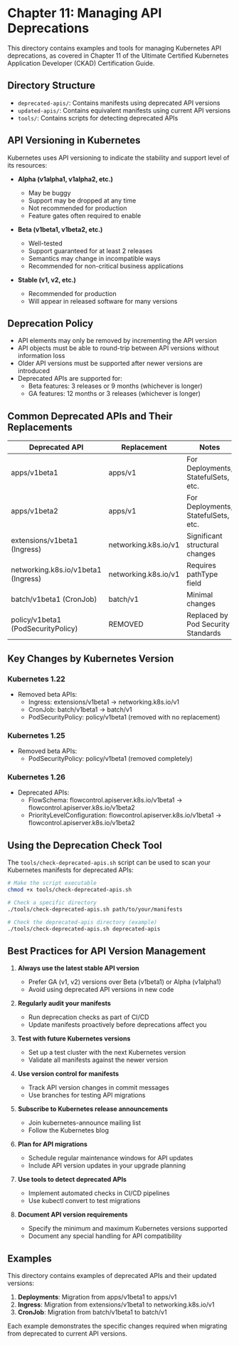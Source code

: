 # Chapter 11: Managing API Deprecations

This directory contains examples and tools for managing Kubernetes API deprecations, as covered in Chapter 11 of the Ultimate Certified Kubernetes Application Developer (CKAD) Certification Guide.

## Directory Structure

- `deprecated-apis/`: Contains manifests using deprecated API versions
- `updated-apis/`: Contains equivalent manifests using current API versions
- `tools/`: Contains scripts for detecting deprecated APIs

## API Versioning in Kubernetes

Kubernetes uses API versioning to indicate the stability and support level of its resources:

- **Alpha (v1alpha1, v1alpha2, etc.)**
  - May be buggy
  - Support may be dropped at any time
  - Not recommended for production
  - Feature gates often required to enable

- **Beta (v1beta1, v1beta2, etc.)**
  - Well-tested
  - Support guaranteed for at least 2 releases
  - Semantics may change in incompatible ways
  - Recommended for non-critical business applications

- **Stable (v1, v2, etc.)**
  - Recommended for production
  - Will appear in released software for many versions

## Deprecation Policy

- API elements may only be removed by incrementing the API version
- API objects must be able to round-trip between API versions without information loss
- Older API versions must be supported after newer versions are introduced
- Deprecated APIs are supported for:
  - Beta features: 3 releases or 9 months (whichever is longer)
  - GA features: 12 months or 3 releases (whichever is longer)

## Common Deprecated APIs and Their Replacements

| Deprecated API | Replacement | Notes |
|----------------|-------------|-------|
| apps/v1beta1 | apps/v1 | For Deployments, StatefulSets, etc. |
| apps/v1beta2 | apps/v1 | For Deployments, StatefulSets, etc. |
| extensions/v1beta1 (Ingress) | networking.k8s.io/v1 | Significant structural changes |
| networking.k8s.io/v1beta1 (Ingress) | networking.k8s.io/v1 | Requires pathType field |
| batch/v1beta1 (CronJob) | batch/v1 | Minimal changes |
| policy/v1beta1 (PodSecurityPolicy) | REMOVED | Replaced by Pod Security Standards |

## Key Changes by Kubernetes Version

### Kubernetes 1.22
- Removed beta APIs:
  - Ingress: extensions/v1beta1 → networking.k8s.io/v1
  - CronJob: batch/v1beta1 → batch/v1
  - PodSecurityPolicy: policy/v1beta1 (removed with no replacement)

### Kubernetes 1.25
- Removed beta APIs:
  - PodSecurityPolicy: policy/v1beta1 (removed completely)

### Kubernetes 1.26
- Deprecated APIs:
  - FlowSchema: flowcontrol.apiserver.k8s.io/v1beta1 → flowcontrol.apiserver.k8s.io/v1beta2
  - PriorityLevelConfiguration: flowcontrol.apiserver.k8s.io/v1beta1 → flowcontrol.apiserver.k8s.io/v1beta2

## Using the Deprecation Check Tool

The `tools/check-deprecated-apis.sh` script can be used to scan your Kubernetes manifests for deprecated APIs:

```bash
# Make the script executable
chmod +x tools/check-deprecated-apis.sh

# Check a specific directory
./tools/check-deprecated-apis.sh path/to/your/manifests

# Check the deprecated-apis directory (example)
./tools/check-deprecated-apis.sh deprecated-apis
```

## Best Practices for API Version Management

1. **Always use the latest stable API version**
   - Prefer GA (v1, v2) versions over Beta (v1beta1) or Alpha (v1alpha1)
   - Avoid using deprecated API versions in new code

2. **Regularly audit your manifests**
   - Run deprecation checks as part of CI/CD
   - Update manifests proactively before deprecations affect you

3. **Test with future Kubernetes versions**
   - Set up a test cluster with the next Kubernetes version
   - Validate all manifests against the newer version

4. **Use version control for manifests**
   - Track API version changes in commit messages
   - Use branches for testing API migrations

5. **Subscribe to Kubernetes release announcements**
   - Join kubernetes-announce mailing list
   - Follow the Kubernetes blog

6. **Plan for API migrations**
   - Schedule regular maintenance windows for API updates
   - Include API version updates in your upgrade planning

7. **Use tools to detect deprecated APIs**
   - Implement automated checks in CI/CD pipelines
   - Use kubectl convert to test migrations

8. **Document API version requirements**
   - Specify the minimum and maximum Kubernetes versions supported
   - Document any special handling for API compatibility

## Examples

This directory contains examples of deprecated APIs and their updated versions:

1. **Deployments**: Migration from apps/v1beta1 to apps/v1
2. **Ingress**: Migration from extensions/v1beta1 to networking.k8s.io/v1
3. **CronJob**: Migration from batch/v1beta1 to batch/v1

Each example demonstrates the specific changes required when migrating from deprecated to current API versions.

